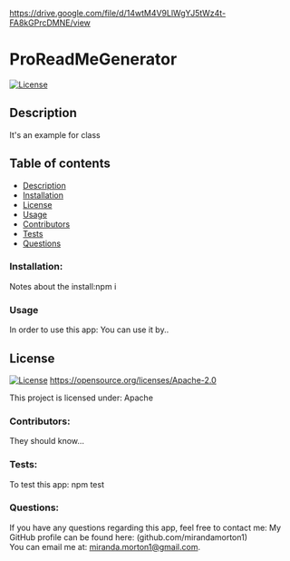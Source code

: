 https://drive.google.com/file/d/14wtM4V9LlWgYJ5tWz4t-FA8kGPrcDMNE/view
  
  # ProReadMeGenerator

  [![License](https://img.shields.io/badge/License-Apache_2.0-blue.svg)](https://opensource.org/licenses/Apache-2.0)
  
  ## Description
  It's an example for class

  ## Table of contents
  * [Description](#description)
  * [Installation](#installation)
  * [License](#license)
  * [Usage](#usage)
  * [Contributors](#contributors)
  * [Tests](#test)
  * [Questions](#questions)
  ### Installation:
  Notes about the install:npm i
  ### Usage
  In order to use this app: You can use it by..
   ## License

  
  [![License](https://img.shields.io/badge/License-Apache_2.0-blue.svg)](https://opensource.org/licenses/Apache-2.0)
  https://opensource.org/licenses/Apache-2.0
  
  
This project is licensed under: Apache
  ### Contributors: 
  They should know...
  ### Tests:
  To test this app: npm test
  ### Questions:
  If you have any questions regarding this app, feel free to contact me: 
  My GitHub profile can be found here: (github.com/mirandamorton1)   
  You can email me at: miranda.morton1@gmail.com.


